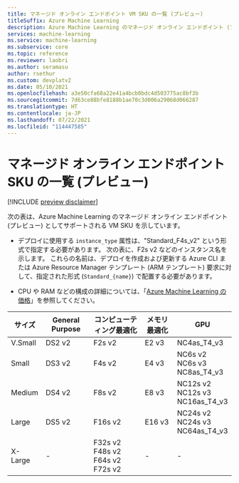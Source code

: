 ```yaml
---
title: マネージド オンライン エンドポイント VM SKU の一覧 (プレビュー)
titleSuffix: Azure Machine Learning
description: Azure Machine Learning のマネージド オンライン エンドポイント (プレビュー) に使用できる VM SKU を示します。
services: machine-learning
ms.service: machine-learning
ms.subservice: core
ms.topic: reference
ms.reviewer: laobri
ms.author: seramasu
author: rsethur
ms.custom: devplatv2
ms.date: 05/10/2021
ms.openlocfilehash: a3e50cfa68a22e41a4bcb0bdc4d503775ac8bf3b
ms.sourcegitcommit: 7d63ce88bfe8188b1ae70c3d006a29068d066287
ms.translationtype: HT
ms.contentlocale: ja-JP
ms.lasthandoff: 07/22/2021
ms.locfileid: "114447585"
---
```

# <a name="managed-online-endpoints-sku-list-preview"></a>マネージド オンライン エンドポイント SKU の一覧 (プレビュー)

[!INCLUDE [preview disclaimer](../../includes/machine-learning-preview-generic-disclaimer.md)]

次の表は、Azure Machine Learning のマネージド オンライン エンドポイント (プレビュー) としてサポートされる VM SKU を示しています。

* デプロイに使用する `instance_type` 属性は、"Standard_F4s_v2" という形式で指定する必要があります。 次の表に、F2s v2 などのインスタンス名を示します。 これらの名前は、デプロイを作成および更新する Azure CLI または Azure Resource Manager テンプレート (ARM テンプレート) 要求に対して、指定された形式 (`Standard_{name}`) で配置する必要があります。 

* CPU や RAM などの構成の詳細については、「[Azure Machine Learning の価格](https://azure.microsoft.com/pricing/details/machine-learning/)」を参照してください。

| サイズ | General Purpose | コンピューティング最適化 | メモリ最適化 | GPU |
| --- | --- | --- | --- | --- | 
| V.Small | DS2 v2 | F2s v2 | E2 v3 | NC4as_T4_v3 |
| Small | DS3 v2 | F4s v2 | E4 v3 | NC6s v2 <br/> NC6s v3 <br/> NC8as_T4_v3 |
| Medium | DS4 v2 | F8s v2 | E8 v3 | NC12s v2 <br/> NC12s v3 <br/> NC16as_T4_v3 |
| Large | DS5 v2 | F16s v2 |E16 v3 | NC24s v2 <br/> NC24s v3 <br/> NC64as_T4_v3 |
| X-Large| - | F32s v2 <br/> F48s v2 <br/> F64s v2 <br/> F72s v2 | - | - |


